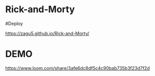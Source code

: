 # Rick-and-Morty


#Deploy

 https://zagu5.github.io/Rick-and-Morty/


# DEMO
https://www.loom.com/share/3afe6dc8df5c4c90bab735b3f23d7f2d
